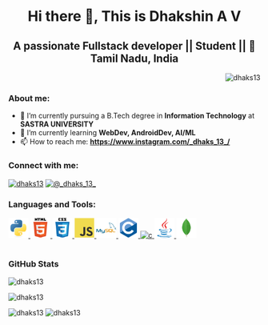 <h1 align="center">Hi there 👋, This is Dhakshin A V</h1>
<h2 align="center">A passionate Fullstack developer || Student || 📍Tamil Nadu, India</h2>
<p align="right"> <img src="https://komarev.com/ghpvc/?username=dhaks13" alt="dhaks13" /> </p>
<h3 align="left">About me:</h3>
  
- 🏫 I’m currently pursuing a B.Tech degree in **Information Technology** at **SASTRA UNIVERSITY**
- 🌱 I’m currently learning **WebDev, AndroidDev, AI/ML**
- 📫 How to reach me: **https://www.instagram.com/_dhaks_13_/**
</p>
<h3 align="left">Connect with me:</h3>
<p align="left">
<a href="https://www.linkedin.com/in/dhaks13/" target="_blank"><img align="center" src="https://raw.githubusercontent.com/rahuldkjain/github-profile-readme-generator/master/src/images/icons/Social/linked-in-alt.svg" alt="dhaks13" height="30" width="40" /></a>
<a href="https://www.instagram.com/_dhaks_13_/" target="_blank"><img align="center" src="https://raw.githubusercontent.com/rahuldkjain/github-profile-readme-generator/master/src/images/icons/Social/instagram.svg" alt="@_dhaks_13_" height="30" width="40" /></a>
</p>
<h3 align="left">Languages and Tools:</h3>
<p align="left">
  <a href="https://www.python.org" target="_blank" rel="noreferrer"> <img src="https://raw.githubusercontent.com/devicons/devicon/master/icons/python/python-original.svg" alt="python" width="40" height="40"/>
  <a href="https://www.w3.org/html/" target="_blank" rel="noreferrer"> <img src="https://raw.githubusercontent.com/devicons/devicon/master/icons/html5/html5-original-wordmark.svg" alt="html5" width="40" height="40"/> </a> 
    <a href="https://www.w3schools.com/css/" target="_blank" rel="noreferrer"> <img src="https://raw.githubusercontent.com/devicons/devicon/master/icons/css3/css3-original-wordmark.svg" alt="css3" width="40" height="40"/> </a> 
    <a href="https://developer.mozilla.org/en-US/docs/Web/JavaScript" target="_blank" rel="noreferrer"> <img src="https://raw.githubusercontent.com/devicons/devicon/master/icons/javascript/javascript-original.svg" alt="javascript" width="40" height="40"/> </a> 
 <a href="https://www.mysql.com/" target="_blank" rel="noreferrer"> <img src="https://raw.githubusercontent.com/devicons/devicon/master/icons/mysql/mysql-original-wordmark.svg" alt="mysql" width="40" height="40"/> </a> 
 <a href="https://www.cprogramming.com/" target="_blank" rel="noreferrer"> <img src="https://raw.githubusercontent.com/devicons/devicon/master/icons/c/c-original.svg" alt="c" width="40" height="40"/> </a>
  <a href="https://www.w3schools.com/cpp/cpp_intro.asp" target="_blank" rel="noreferrer"> <img src="https://isocpp.org/assets/images/cpp_logo.png" alt="c" width="40" height="40"/> </a>
  <a href=https://docs.oracle.com/javase/tutorial/" target="_blank" rel="noreferrer"> <img src="https://raw.githubusercontent.com/devicons/devicon/master/icons/java/java-original.svg" alt="c" width="40" height="40"/> </a>
  <a href="https://www.mongodb.com/docs/manual/tutorial/" target="_blank" rel="noreferrer"> <img src="https://raw.githubusercontent.com/devicons/devicon/master/icons/mongodb/mongodb-original.svg" alt="c" width="40" height="40"/> </a>
<br>
<br>
<h3>GitHub Stats</h3>
<p><img src="https://myreadme.vercel.app/api/embed/Dhaks13?panels=userstatistics,toplanguages,commitgraph,toprepositories" alt="dhaks13" /></p>
<p> <img src="https://github-profile-trophy.vercel.app/?username=dhaks13" alt="dhaks13" /></p>
<p><img src="https://github-readme-stats.vercel.app/api/top-langs?username=dhaks13&show_icons=true&locale=en&layout=compact" alt="dhaks13" />
<img src="https://github-readme-streak-stats.herokuapp.com/?user=dhaks13&" alt="dhaks13" /></p>
